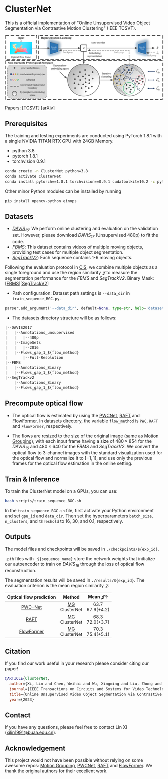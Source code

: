 # ClusterNet

This is a official implementation of "Online Unsupervised Video Object Segmentation via Contrastive Motion Clustering" (IEEE TCSVT).

<div align="center">
  <img width="600", src="./figs/framework.png">
</div>

Papers: [[TCSVT](https://ieeexplore.ieee.org/document/10159996)] [[arXiv](https://arxiv.org/abs/2306.12048)]

## Prerequisites

The training and testing experiments are conducted using PyTorch 1.8.1 with a single NVIDIA TITAN RTX GPU with 24GB Memory.

- python 3.8
- pytorch 1.8.1
- torchvision 0.9.1
```bash
conda create -n ClusterNet python=3.8
conda activate ClusterNet
conda install pytorch==1.8.1 torchvision==0.9.1 cudatoolkit=10.2 -c pytorch
```

Other minor Python modules can be installed by running
```bash
pip install opencv-python einops
```

## Datasets

- [*DAVIS<sub>16</sub>*](https://davischallenge.org/davis2017/code.html#unsupervised): We perform online clustering and evaluation on the validation set. However, please download *DAVIS<sub>17</sub>* (Unsupervised 480p) to fit the code.
- [*FBMS*](https://lmb.informatik.uni-freiburg.de/resources/datasets/): This dataset contains videos of multiple moving objects, providing test cases for multiple object segmentation.
- [*SegTrackV2*](https://web.engr.oregonstate.edu/~lif/SegTrack2/dataset.html): Each sequence contains 1-6 moving objects. 

Following the evaluation protocol in [CIS](https://arxiv.org/abs/1901.03360), we combine multiple objects as a single foreground and use the region similarity $\mathcal{J}$ to measure the segmentation performance for the *FBMS* and *SegTrackV2*. Binary Mask: [[FBMS](https://drive.google.com/file/d/16zzb10mVNuRAC3lrJ984jxWthcTWqXvl/view?usp=sharing)][[SegTrackV2](https://drive.google.com/file/d/1twATOkSw7D3ZyH7wLmwApF8WL_-jhh9m/view?usp=sharing)]
- Path configuration: Dataset path settings is ```--data_dir``` in ```train_sequence_BGC.py```.
```python
parser.add_argument('--data_dir', default=None, type=str, help='dataset root dir')
```

- The datasets directory structure will be as follows:
```text
|--DAVIS2017
|   |--Annotations_unsupervised
|   |   |--480p
|   |--ImageSets
|   |   |--2016
|   |--Flows_gap_1_${flow_method}
|       |--Full-Resolution
|--FBMS
|   |--Annotations_Binary
|   |--Flows_gap_1_${flow_method}
|--SegTrackv2
    |--Annotations_Binary
    |--Flows_gap_1_${flow_method}
```

## Precompute optical flow

- The optical flow is estimated by using the [PWCNet](https://github.com/NVlabs/PWC-Net), [RAFT](https://github.com/princeton-vl/RAFT) and [FlowFormer](https://github.com/drinkingcoder/FlowFormer-Official). In datasets directory, the variable ```flow_method``` is ```PWC```, ```RAFT``` and ```FlowFormer```, respectively.

- The flows are resized to the size of the original image (same as [Motion Grouping](https://github.com/charigyang/motiongrouping)), with each input frame having a size of $480\times854$ for the *DAVIS<sub>16</sub>* and $480\times640$ for the *FBMS* and *SegTrackV2*. We convert the optical flow to 3-channel images with the standard visualization used for the optical flow and normalize it to $[-1, 1]$, and use only the previous frames for the optical flow estimation in the online setting.

## Train & Inference

To train the ClusterNet model on a GPUs, you can use:
```bash
bash scripts/train_sequence_BGC.sh
```

In the ```train_sequence_BGC.sh``` file, first activate your Python environment and set ```gpu_id``` and ```data_dir```. Then set the hyperparameters ```batch_size```, ```n_clusters```, and ```threshold``` to 16, 30, and 0.1, respectively.

## Outputs

The model files and checkpoints will be saved in ```./checkpoints/${exp_id}```.

```.pth``` files with ```_${sequence_name}``` store the network weights that initialize our autoencoder to train on *DAVIS<sub>16</sub>* through the loss of optical flow reconstruction.

The segmentation results will be saved in ```./results/${exp_id}```. The evaluation criterion is the mean region similarity $\mathcal{J}$.

| Optical flow prediction | Method | Mean $\mathcal{J}\uparrow$ |
|:--:|:--:|:--:|
|[PWC-Net](https://arxiv.org/abs/1709.02371)|[MG](https://arxiv.org/abs/2104.07658)<br>ClusterNet|63.7<br>67.9(+4.2)|
|[RAFT](https://arxiv.org/abs/2003.12039)|[MG](https://arxiv.org/abs/2104.07658)<br>ClusterNet|68.3<br>72.0(+3.7)|
|[FlowFormer](https://arxiv.org/abs/2203.16194)|[MG](https://arxiv.org/abs/2104.07658)<br>ClusterNet|70.3<br>75.4(+5.1)|

## Citation

If you find our work useful in your research please consider citing our paper!

```bib
@ARTICLE{ClusterNet,
  author={Xi, Lin and Chen, Weihai and Wu, Xingming and Liu, Zhong and Li, Zhengguo},
  journal={IEEE Transactions on Circuits and Systems for Video Technology}, 
  title={Online Unsupervised Video Object Segmentation via Contrastive Motion Clustering}, 
  year={2023}
```

## Contact
If you have any questions, please feel free to contact Lin Xi (xilin1991@buaa.edu.cn).

## Acknowledgement
This project would not have been possible without relying on some awesome repos: [Motion Grouping](https://github.com/charigyang/motiongrouping), [PWCNet](https://github.com/NVlabs/PWC-Net), [RAFT](https://github.com/princeton-vl/RAFT) and [FlowFormer](https://github.com/drinkingcoder/FlowFormer-Official). We thank the original authors for their excellent work.